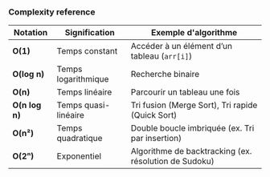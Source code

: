 ### Complexity reference

| Notation  | Signification       | Exemple d'algorithme                                           |
|-----------|---------------------|---------------------------------------------------------------|
| **O(1)**  | Temps constant      | Accéder à un élément d’un tableau (`arr[i]`)                   |
| **O(log n)** | Temps logarithmique | Recherche binaire                                              |
| **O(n)**  | Temps linéaire      | Parcourir un tableau une fois                                   |
| **O(n log n)** | Temps quasi-linéaire | Tri fusion (Merge Sort), Tri rapide (Quick Sort)               |
| **O(n²)** | Temps quadratique   | Double boucle imbriquée (ex. Tri par insertion)                |
| **O(2ⁿ)** | Exponentiel         | Algorithme de backtracking (ex. résolution de Sudoku)           |
